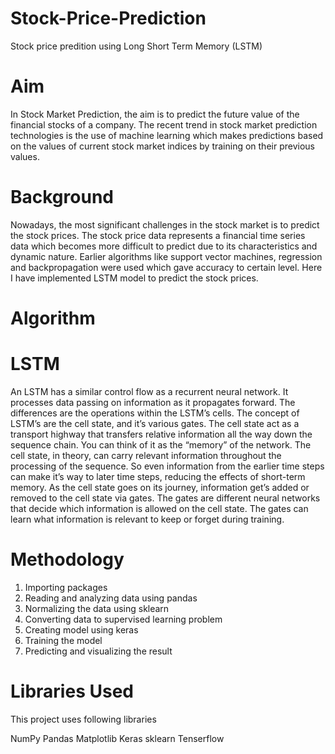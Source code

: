 # Stock-Price-Prediction

Stock price predition using Long Short Term Memory (LSTM)

# Aim

In Stock Market Prediction, the aim is to predict the future value of the financial stocks of a company. The recent trend in stock market prediction technologies is the use of machine learning which makes predictions based on the values of current stock market indices by training on their previous values.

# Background

Nowadays, the most significant challenges in the stock market is to predict the stock prices. The stock price data represents a financial time series data which becomes more difficult to predict due to its characteristics and dynamic nature. Earlier algorithms like support vector machines, regression and backpropagation were used which gave accuracy to certain level. Here I have implemented LSTM model to predict the stock prices.

# Algorithm

# LSTM

An LSTM has a similar control flow as a recurrent neural network. It processes data passing on information as it propagates forward. The differences are the operations within the LSTM’s cells. The concept of LSTM’s are the cell state, and it’s various gates. The cell state act as a transport highway that transfers relative information all the way down the sequence chain. You can think of it as the “memory” of the network. The cell state, in theory, can carry relevant information throughout the processing of the sequence. So even information from the earlier time steps can make it’s way to later time steps, reducing the effects of short-term memory. As the cell state goes on its journey, information get’s added or removed to the cell state via gates. The gates are different neural networks that decide which information is allowed on the cell state. The gates can learn what information is relevant to keep or forget during training.

# Methodology

1. Importing packages
2. Reading and analyzing data using pandas
3. Normalizing the data using sklearn
4. Converting data to supervised learning problem
5. Creating model using keras
6. Training the model
7. Predicting and visualizing the result


# Libraries Used

This project uses following libraries

NumPy
Pandas
Matplotlib
Keras
sklearn
Tenserflow






